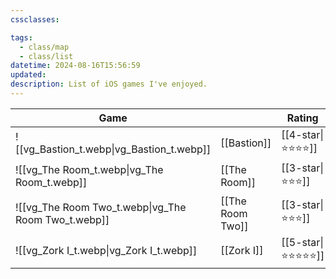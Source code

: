 ```yaml
---
cssclasses:

tags:
  - class/map
  - class/list
datetime: 2024-08-16T15:56:59
updated: 
description: List of iOS games I've enjoyed.
---
```

<!-- QueryToSerialize: table without id embed(link(thumbnail)) as "Game", file.link as "", rating as Rating, link(split( filter(file.tags, (t) => startswith(t, "#status") )[0], "/" )[1]) as Status from #class/video-game where contains(platform, [[iOS]]) sort file.name -->
<!-- SerializedQuery: table without id embed(link(thumbnail)) as "Game", file.link as "", rating as Rating, link(split( filter(file.tags, (t) => startswith(t, "#status") )[0], "/" )[1]) as Status from #class/video-game where contains(platform, [[iOS]]) sort file.name -->

| Game                                                                     |                                                | Rating                                 | Status                                   |
| ------------------------------------------------------------------------ | ---------------------------------------------- | -------------------------------------- | ---------------------------------------- |
| ![[vg_Bastion_t.webp\|vg_Bastion_t.webp]]           | [[Bastion]]           | [[4-star\|⭐️⭐️⭐️⭐️]]   | [[completed]] |
| ![[vg_The Room_t.webp\|vg_The Room_t.webp]]         | [[The Room]]         | [[3-star\|⭐️⭐️⭐️]]     | [[completed]] |
| ![[vg_The Room Two_t.webp\|vg_The Room Two_t.webp]] | [[The Room Two]] | [[3-star\|⭐️⭐️⭐️]]     | [[completed]] |
| ![[vg_Zork I_t.webp\|vg_Zork I_t.webp]]             | [[Zork I]]             | [[5-star\|⭐️⭐️⭐️⭐️⭐️]] | [[completed]] |
<!-- SerializedQuery END -->
